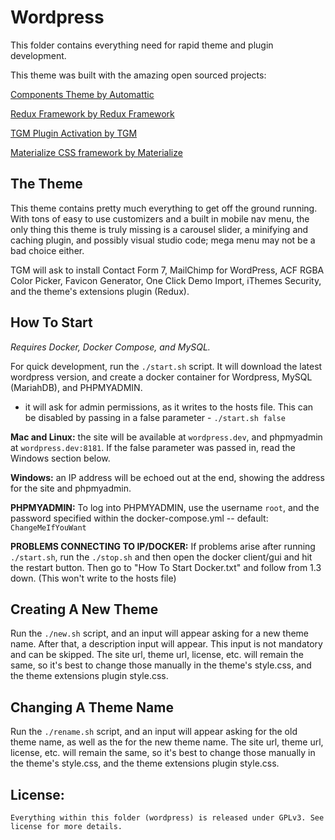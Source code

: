 # Wordpress

This folder contains everything need for rapid theme and plugin development.

This theme was built with the amazing open sourced projects: 

[Components Theme by Automattic](https://themeshaper.com/2016/02/09/introducing-components)

[Redux Framework by Redux Framework](https://reduxframework.com/)

[TGM Plugin Activation by TGM](http://tgmpluginactivation.com/)

[Materialize CSS framework by Materialize](http://materializecss.com/)

## The Theme

This theme contains pretty much everything to get off the ground running. With tons of easy to use customizers and a built in mobile nav menu, the only thing this theme is truly missing is a carousel slider, a minifying and caching plugin, and possibly visual studio code; mega menu may not be a bad choice either.

TGM will ask to install Contact Form 7, MailChimp for WordPress, ACF RGBA Color Picker, Favicon Generator, One Click Demo Import, iThemes Security, and the theme's extensions plugin (Redux).

## How To Start
*Requires Docker, Docker Compose, and MySQL.*

For quick development, run the `./start.sh` script. It will download the latest wordpress version, and create a docker container for Wordpress, MySQL (MariahDB), and PHPMYADMIN.
- it will ask for admin permissions, as it writes to the hosts file. This can be disabled by passing in a false parameter - `./start.sh false`

**Mac and Linux:** the site will be available at `wordpress.dev`, and phpmyadmin at `wordpress.dev:8181`. If the false parameter was passed in, read the Windows section below.

**Windows:** an IP address will be echoed out at the end, showing the address for the site and phpmyadmin.

**PHPMYADMIN:** To log into PHPMYADMIN, use the username `root`, and the password specified within the docker-compose.yml -- default: `ChangeMeIfYouWant`

**PROBLEMS CONNECTING TO IP/DOCKER:**
    If problems arise after running `./start.sh`, run the `./stop.sh` and then open the docker client/gui and hit the restart button. Then go to "How To Start Docker.txt" and follow from 1.3 down. (This won't write to the hosts file)

## Creating A New Theme

Run the `./new.sh` script, and an input will appear asking for a new theme name. After that, a description input will appear. This input is not mandatory and can be skipped. The site url, theme url, license, etc. will remain the same, so it's best to change those manually in the theme's style.css, and the theme extensions plugin style.css.

## Changing A Theme Name

Run the `./rename.sh` script, and an input will appear asking for the old theme name, as well as the for the new theme name. The site url, theme url, license, etc. will remain the same, so it's best to change those manually in the theme's style.css, and the theme extensions plugin style.css.


## License:
    Everything within this folder (wordpress) is released under GPLv3. See license for more details.